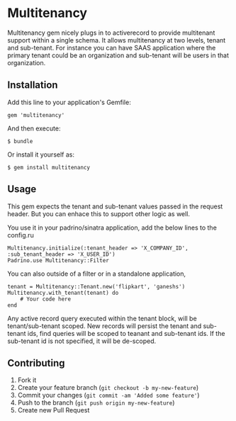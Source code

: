 # Multitenancy

Multitenancy gem nicely plugs in to activerecord to provide multitenant support within a single schema. It allows multitenancy at two levels, tenant and sub-tenant. For instance you can have SAAS application where the primary tenant could be an organization and sub-tenant will be users in that organization. 

## Installation

Add this line to your application's Gemfile:

    gem 'multitenancy'

And then execute:

    $ bundle

Or install it yourself as:

    $ gem install multitenancy

## Usage

This gem expects the tenant and sub-tenant values passed in the request header. But you can enhace this to support other logic as well.

You use it in your padrino/sinatra application, add the below lines to the config.ru
    
    Multitenancy.initialize(:tenant_header => 'X_COMPANY_ID', :sub_tenant_header => 'X_USER_ID')
    Padrino.use Multitenancy::Filter
    
You can also outside of a filter or in a standalone application,

    tenant = Multitenancy::Tenant.new('flipkart', 'ganeshs')
    Multitenancy.with_tenant(tenant) do
        # Your code here
    end
    
Any active record query executed within the tenant block, will be tenant/sub-tenant scoped. New records will persist the tenant and sub-tenant ids, find queries will be scoped to teanant and sub-tenant ids. If the sub-tenant id is not specified, it will be de-scoped.
    
## Contributing

1. Fork it
2. Create your feature branch (`git checkout -b my-new-feature`)
3. Commit your changes (`git commit -am 'Added some feature'`)
4. Push to the branch (`git push origin my-new-feature`)
5. Create new Pull Request
